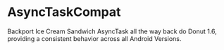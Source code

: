 AsyncTaskCompat
===============

Backport Ice Cream Sandwich AsyncTask all the way back do Donut 1.6, providing a consistent behavior across all Android Versions.